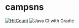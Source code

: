 # campsns

[![HitCount](http://hits.dwyl.com/treasureBear94/campsns.svg)](http://hits.dwyl.com/treasureBear94/campsns)
![Java CI with Gradle](https://github.com/treasureBear94/campsns/workflows/Java%20CI%20with%20Gradle/badge.svg?branch=master)
